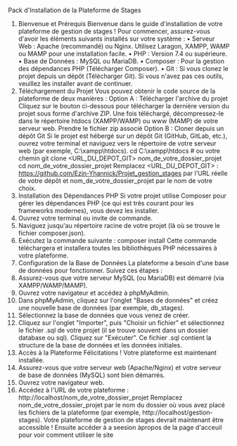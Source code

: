 Pack d'Installation de la Plateforme de Stages
1. Bienvenue et Prérequis
Bienvenue dans le guide d'installation de votre plateforme de gestion de stages !
Pour commencer, assurez-vous d'avoir les éléments suivants installés sur votre système :
•	Serveur Web : Apache (recommandé) ou Nginx. Utilisez Laragon, XAMPP, WAMP ou MAMP pour une installation facile.
•	PHP : Version 7.4 ou supérieure.
•	Base de Données : MySQL ou MariaDB.
•	Composer : Pour la gestion des dépendances PHP (Télécharger Composer).
•	Git : Si vous clonez le projet depuis un dépôt (Télécharger Git).
Si vous n'avez pas ces outils, veuillez les installer avant de continuer.
2. Téléchargement du Projet
Vous pouvez obtenir le code source de la plateforme de deux manières :
Option A : Télécharger l'archive du projet
Cliquez sur le bouton ci-dessous pour télécharger la dernière version du projet sous forme d'archive ZIP. Une fois téléchargé, décompressez-le dans le répertoire htdocs (XAMPP/WAMP) ou www (MAMP) de votre serveur web.
Prendre le fichier zip associé
Option B : Cloner depuis un dépôt Git
Si le projet est hébergé sur un dépôt Git (GitHub, GitLab, etc.), ouvrez votre terminal et naviguez vers le répertoire de votre serveur web (par exemple, C:\xampp\htdocs).
cd C:\xampp\htdocs # ou votre chemin
git clone <URL_DU_DEPOT_GIT> nom_de_votre_dossier_projet
cd nom_de_votre_dossier_projet
Remplacez <URL_DU_DEPOT_GIT> : https://github.com/Ezin-Yhannick/Projet_gestion_stages par l'URL réelle de votre dépôt et nom_de_votre_dossier_projet par le nom de votre choix.
3. Installation des Dépendances PHP
Si votre projet utilise Composer pour gérer les dépendances PHP (ce qui est très courant pour les frameworks modernes), vous devez les installer.
1.	Ouvrez votre terminal ou invite de commande.
2.	Naviguez jusqu'au répertoire racine de votre projet (là où se trouve le fichier composer.json).
3.	Exécutez la commande suivante :
composer install
Cette commande téléchargera et installera toutes les bibliothèques PHP nécessaires à votre plateforme.
4. Configuration de la Base de Données
La plateforme a besoin d'une base de données pour fonctionner. Suivez ces étapes :
1.	Assurez-vous que votre serveur MySQL (ou MariaDB) est démarré (via XAMPP/WAMP/MAMP).
2.	Ouvrez votre navigateur et accédez à phpMyAdmin.
3.	Dans phpMyAdmin, cliquez sur l'onglet "Bases de données" et créez une nouvelle base de données (par exemple, db_stages).
4.	Sélectionnez la base de données que vous venez de créer.
5.	Cliquez sur l'onglet "Importer", puis "Choisir un fichier" et sélectionnez le fichier .sql de votre projet (il se trouve souvent dans un dossier database ou sql). Cliquez sur "Exécuter".
Ce fichier .sql contient la structure de la base de données et les données initiales.
5. Accès à la Plateforme
Félicitations ! Votre plateforme est maintenant installée.
1.	Assurez-vous que votre serveur web (Apache/Nginx) et votre serveur de base de données (MySQL) sont bien démarrés.
2.	Ouvrez votre navigateur web.
3.	Accédez à l'URL de votre plateforme :
http://localhost/nom_de_votre_dossier_projet
Remplacez nom_de_votre_dossier_projet par le nom du dossier où vous avez placé les fichiers de la plateforme (par exemple, http://localhost/gestion-stages).
Votre plateforme de gestion de stages devrait maintenant être accessible !
Ensuite accéder à a seesion àpropos de la page d'acceuil pour voir comment utiliser le site 

